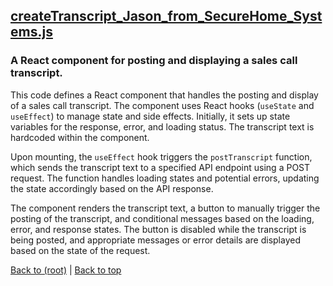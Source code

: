## [createTranscript_Jason_from_SecureHome_Systems.js](createTranscript_Jason_from_SecureHome_Systems.js)

### A React component for posting and displaying a sales call transcript.

This code defines a React component that handles the posting and display of a sales call transcript. The component uses React hooks (`useState` and `useEffect`) to manage state and side effects. Initially, it sets up state variables for the response, error, and loading status. The transcript text is hardcoded within the component.

Upon mounting, the `useEffect` hook triggers the `postTranscript` function, which sends the transcript text to a specified API endpoint using a POST request. The function handles loading states and potential errors, updating the state accordingly based on the API response.

The component renders the transcript text, a button to manually trigger the posting of the transcript, and conditional messages based on the loading, error, and response states. The button is disabled while the transcript is being posted, and appropriate messages or error details are displayed based on the state of the request.

[Back to (root)](#root) | [Back to top](#table-of-contents)

